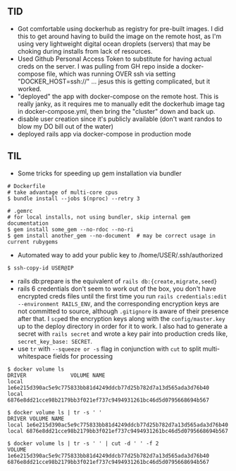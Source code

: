 
## TID
- Got comfortable using dockerhub as registry for pre-built images. I did this
  to get around having to build the image on the remote host, as I'm using very
  lightweight digital ocean droplets (servers) that may be choking during installs
  from lack of resources.
- Used Github Personal Access Token to substitute for having actual creds on the
  server. I was pulling from GH repo inside a docker-compose file, which was
  running OVER ssh via setting "DOCKER_HOST=ssh://" ... jesus this is getting
  complicated, but it worked.
- "deployed" the app with docker-compose on the remote host. This is really
  janky, as it requires me to manually edit the dockerhub image tag in
  docker-compose.yml, then bring the "cluster" down and back up.
- disable user creation since it's publicly available (don't want randos to blow
  my DO bill out of the water)
- deployed rails app via docker-compose in production mode


## TIL
- Some tricks for speeding up gem installation via bundler
```
# Dockerfile
# take advantage of multi-core cpus
$ bundle install --jobs $(nproc) --retry 3

# .gemrc
# for local installs, not using bundler, skip internal gem documentation
$ gem install some_gem --no-rdoc --no-ri
$ gem install another_gem --no-document  # may be correct usage in current rubygems
```
- Automated way to add your public key to /home/USER/.ssh/authorized
```
$ ssh-copy-id USER@IP
```
- rails db:prepare is the equivalent of `rails db:{create,migrate,seed}`
- rails 6 credentials don't seem to work out of the box, you don't have
  encrypted creds files until the first time you run `rails credentials:edit
--environment RAILS_ENV`, and the corresponding encryption keys are not
  committed to source, although `.gitignore` is aware of their presence after
  that. I `scp`ed the encryption keys along with the `config/master.key` up to the
  deploy directory in order for it to work. I also had to generate a secret with
  `rails secret` and wrote a key pair into production creds like,
  `secret_key_base: SECRET`.
- use `tr` with `--squeeze or -s` flag in conjunction with `cut` to split
  multi-whitespace fields for processing
```
$ docker volume ls
DRIVER              VOLUME NAME
local               1e6e215d390ac5e9c775833bb81d4249ddcb77d25b782d7a13d565ada3d76b40
local               6876e8dd21cce98b2179bb3f021ef737c9494931261bc46d5d0795668694b567

$ docker volume ls | tr -s ' '
DRIVER VOLUME NAME
local 1e6e215d390ac5e9c775833bb81d4249ddcb77d25b782d7a13d565ada3d76b40
local 6876e8dd21cce98b2179bb3f021ef737c9494931261bc46d5d0795668694b567

$ docker volume ls | tr -s ' ' | cut -d ' ' -f 2
VOLUME
1e6e215d390ac5e9c775833bb81d4249ddcb77d25b782d7a13d565ada3d76b40
6876e8dd21cce98b2179bb3f021ef737c9494931261bc46d5d0795668694b567
```


